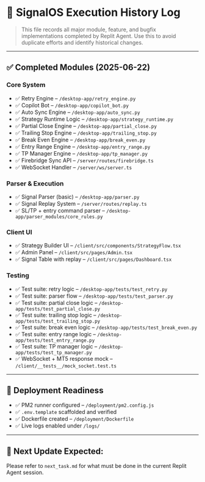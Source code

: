 # 📜 SignalOS Execution History Log

> This file records all major module, feature, and bugfix implementations completed by Replit Agent. Use this to avoid duplicate efforts and identify historical changes.

---

## ✅ Completed Modules (2025-06-22)

### Core System
- ✅ Retry Engine – `/desktop-app/retry_engine.py`
- ✅ Copilot Bot – `/desktop-app/copilot_bot.py`
- ✅ Auto Sync Engine – `/desktop-app/auto_sync.py`
- ✅ Strategy Runtime Logic – `/desktop-app/strategy_runtime.py`
- ✅ Partial Close Engine – `/desktop-app/partial_close.py`
- ✅ Trailing Stop Engine – `/desktop-app/trailing_stop.py`
- ✅ Break Even Engine – `/desktop-app/break_even.py`
- ✅ Entry Range Engine – `/desktop-app/entry_range.py`
- ✅ TP Manager Engine – `/desktop-app/tp_manager.py`
- ✅ Firebridge Sync API – `/server/routes/firebridge.ts`
- ✅ WebSocket Handler – `/server/ws/server.ts`

### Parser & Execution
- ✅ Signal Parser (basic) – `/desktop-app/parser.py`
- ✅ Signal Replay System – `/server/routes/replay.ts`
- ✅ SL/TP + entry command parser – `/desktop-app/parser_modules/core_rules.py`

### Client UI
- ✅ Strategy Builder UI – `/client/src/components/StrategyFlow.tsx`
- ✅ Admin Panel – `/client/src/pages/Admin.tsx`
- ✅ Signal Table with replay – `/client/src/pages/Dashboard.tsx`

### Testing
- ✅ Test suite: retry logic – `/desktop-app/tests/test_retry.py`
- ✅ Test suite: parser flow – `/desktop-app/tests/test_parser.py`
- ✅ Test suite: partial close logic – `/desktop-app/tests/test_partial_close.py`
- ✅ Test suite: trailing stop logic – `/desktop-app/tests/test_trailing_stop.py`
- ✅ Test suite: break even logic – `/desktop-app/tests/test_break_even.py`
- ✅ Test suite: entry range logic – `/desktop-app/tests/test_entry_range.py`
- ✅ Test suite: TP manager logic – `/desktop-app/tests/test_tp_manager.py`
- ✅ WebSocket + MT5 response mock – `/client/__tests__/mock_socket.test.ts`

---

## 🔧 Deployment Readiness
- ✅ PM2 runner configured – `/deployment/pm2.config.js`
- ✅ `.env.template` scaffolded and verified
- ✅ Dockerfile created – `/deployment/Dockerfile`
- ✅ Live logs enabled under `/logs/`

---

## 📅 Next Update Expected:
Please refer to `next_task.md` for what must be done in the current Replit Agent session.


